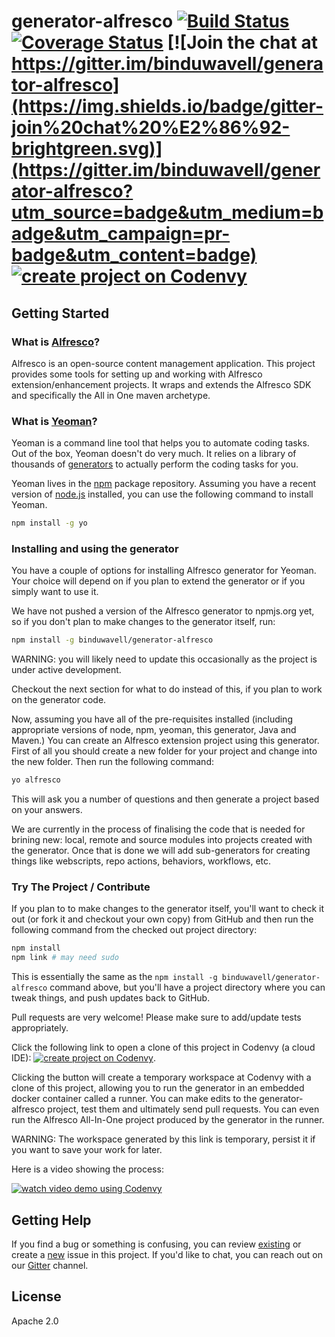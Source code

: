# generator-alfresco [![Build Status](https://secure.travis-ci.org/binduwavell/generator-alfresco.png?branch=master)](https://travis-ci.org/binduwavell/generator-alfresco) [![Coverage Status](https://coveralls.io/repos/binduwavell/generator-alfresco/badge.svg?branch=master&service=github)](https://coveralls.io/github/binduwavell/generator-alfresco?branch=master) [![Join the chat at https://gitter.im/binduwavell/generator-alfresco](https://img.shields.io/badge/gitter-join%20chat%20%E2%86%92-brightgreen.svg)](https://gitter.im/binduwavell/generator-alfresco?utm_source=badge&utm_medium=badge&utm_campaign=pr-badge&utm_content=badge) [![create project on Codenvy](https://img.shields.io/badge/codenvy-clone-blue.svg)](https://codenvy.com/factory?id=zmv24wynr689af6f) 

## Getting Started

### What is [Alfresco](http://www.alfresco.com)?

Alfresco is an open-source content management application. This project provides some tools for 
setting up and working with Alfresco extension/enhancement projects. It wraps and extends the
Alfresco SDK and specifically the All in One maven archetype.

### What is [Yeoman](http://yeoman.io)?

Yeoman is a command line tool that helps you to automate coding tasks. Out of the box, Yeoman 
doesn't do very much. It relies on a library of thousands of 
[generators](http://yeoman.io/generators/) to actually perform the coding tasks for you.

Yeoman lives in the [npm](https://npmjs.org) package repository. Assuming you have a recent
version of [node.js](http://www.nodejs.org) installed, you can use the following command
to install Yeoman.

```bash
npm install -g yo
```

### Installing and using the generator

You have a couple of options for installing Alfresco generator for Yeoman. Your choice will 
depend on if you plan to extend the generator or if you simply want to use it.

We have not pushed a version of the Alfresco generator to npmjs.org yet, so if you don't 
plan to make changes to the generator itself, run:

```bash
npm install -g binduwavell/generator-alfresco
```

WARNING: you will likely need to update this occasionally as the project is under active 
development.

Checkout the next section for what to do instead of this, if you plan to work on the 
generator code.

<!--
```bash
npm install -g generator-alfresco
```
-->

Now, assuming you have all of the pre-requisites installed (including appropriate
versions of node, npm, yeoman, this generator, Java and Maven.) You can create an 
Alfresco extension project using this generator. First of all you should create a 
new folder for your project and change into the new folder. Then run the 
following command:

```bash
yo alfresco
```

This will ask you a number of questions and then generate a project based on your
answers.

We are currently in the process of finalising the code that is needed for brining
new: local, remote and source modules into projects created with the generator.
Once that is done we will add sub-generators for creating things like webscripts, repo
actions, behaviors, workflows, etc.


### Try The Project / Contribute

If you plan to to make changes to the generator itself, you'll want to
check it out (or fork it and checkout your own copy) from GitHub and 
then run the following command from the checked out project directory:

```bash
npm install
npm link # may need sudo
```

This is essentially the same as the ```npm install -g binduwavell/generator-alfresco```
command above, but you'll have a project directory where you can tweak things, and
push updates back to GitHub.

Pull requests are very welcome! Please make sure to add/update tests appropriately.

Click the following link to open a clone of this project in Codenvy (a cloud IDE): 
[![create project on Codenvy](https://img.shields.io/badge/codenvy-clone-blue.svg)](https://codenvy.com/factory?id=zmv24wynr689af6f). 

Clicking the button will create a temporary workspace at Codenvy with a clone of this project, 
allowing you to run the generator in an embedded docker container called a runner. 
You can make edits to the generator-alfresco project, test them and ultimately send pull requests.
You can even run the Alfresco All-In-One project produced by the generator in the runner.

WARNING: The workspace generated by this link is temporary, persist it if you want to save your 
work for later.

Here is a video showing the process:

[![watch video demo using Codenvy](http://img.youtube.com/vi/Pq5IwG5Aq0Q/0.jpg)](http://www.youtube.com/watch?v=Pq5IwG5Aq0Q)

## Getting Help

If you find a bug or something is confusing, you can review [existing](https://github.com/binduwavell/generator-alfresco/issues) or create a [new](https://github.com/binduwavell/generator-alfresco/issues/new) issue in this project. If you'd like to chat, you can reach out on our [Gitter](https://gitter.im/binduwavell/generator-alfresco) channel.

## License

Apache 2.0
